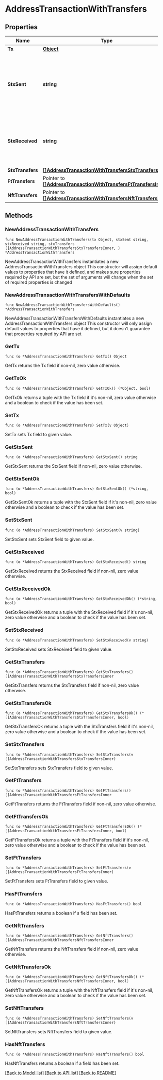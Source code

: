 # AddressTransactionWithTransfers

## Properties

Name | Type | Description | Notes
------------ | ------------- | ------------- | -------------
**Tx** | [**Object**](Object.md) |  | 
**StxSent** | **string** | Total sent from the given address, including the tx fee, in micro-STX as an integer string. | 
**StxReceived** | **string** | Total received by the given address in micro-STX as an integer string. | 
**StxTransfers** | [**[]AddressTransactionWithTransfersStxTransfersInner**](AddressTransactionWithTransfersStxTransfersInner.md) |  | 
**FtTransfers** | Pointer to [**[]AddressTransactionWithTransfersFtTransfersInner**](AddressTransactionWithTransfersFtTransfersInner.md) |  | [optional] 
**NftTransfers** | Pointer to [**[]AddressTransactionWithTransfersNftTransfersInner**](AddressTransactionWithTransfersNftTransfersInner.md) |  | [optional] 

## Methods

### NewAddressTransactionWithTransfers

`func NewAddressTransactionWithTransfers(tx Object, stxSent string, stxReceived string, stxTransfers []AddressTransactionWithTransfersStxTransfersInner, ) *AddressTransactionWithTransfers`

NewAddressTransactionWithTransfers instantiates a new AddressTransactionWithTransfers object
This constructor will assign default values to properties that have it defined,
and makes sure properties required by API are set, but the set of arguments
will change when the set of required properties is changed

### NewAddressTransactionWithTransfersWithDefaults

`func NewAddressTransactionWithTransfersWithDefaults() *AddressTransactionWithTransfers`

NewAddressTransactionWithTransfersWithDefaults instantiates a new AddressTransactionWithTransfers object
This constructor will only assign default values to properties that have it defined,
but it doesn't guarantee that properties required by API are set

### GetTx

`func (o *AddressTransactionWithTransfers) GetTx() Object`

GetTx returns the Tx field if non-nil, zero value otherwise.

### GetTxOk

`func (o *AddressTransactionWithTransfers) GetTxOk() (*Object, bool)`

GetTxOk returns a tuple with the Tx field if it's non-nil, zero value otherwise
and a boolean to check if the value has been set.

### SetTx

`func (o *AddressTransactionWithTransfers) SetTx(v Object)`

SetTx sets Tx field to given value.


### GetStxSent

`func (o *AddressTransactionWithTransfers) GetStxSent() string`

GetStxSent returns the StxSent field if non-nil, zero value otherwise.

### GetStxSentOk

`func (o *AddressTransactionWithTransfers) GetStxSentOk() (*string, bool)`

GetStxSentOk returns a tuple with the StxSent field if it's non-nil, zero value otherwise
and a boolean to check if the value has been set.

### SetStxSent

`func (o *AddressTransactionWithTransfers) SetStxSent(v string)`

SetStxSent sets StxSent field to given value.


### GetStxReceived

`func (o *AddressTransactionWithTransfers) GetStxReceived() string`

GetStxReceived returns the StxReceived field if non-nil, zero value otherwise.

### GetStxReceivedOk

`func (o *AddressTransactionWithTransfers) GetStxReceivedOk() (*string, bool)`

GetStxReceivedOk returns a tuple with the StxReceived field if it's non-nil, zero value otherwise
and a boolean to check if the value has been set.

### SetStxReceived

`func (o *AddressTransactionWithTransfers) SetStxReceived(v string)`

SetStxReceived sets StxReceived field to given value.


### GetStxTransfers

`func (o *AddressTransactionWithTransfers) GetStxTransfers() []AddressTransactionWithTransfersStxTransfersInner`

GetStxTransfers returns the StxTransfers field if non-nil, zero value otherwise.

### GetStxTransfersOk

`func (o *AddressTransactionWithTransfers) GetStxTransfersOk() (*[]AddressTransactionWithTransfersStxTransfersInner, bool)`

GetStxTransfersOk returns a tuple with the StxTransfers field if it's non-nil, zero value otherwise
and a boolean to check if the value has been set.

### SetStxTransfers

`func (o *AddressTransactionWithTransfers) SetStxTransfers(v []AddressTransactionWithTransfersStxTransfersInner)`

SetStxTransfers sets StxTransfers field to given value.


### GetFtTransfers

`func (o *AddressTransactionWithTransfers) GetFtTransfers() []AddressTransactionWithTransfersFtTransfersInner`

GetFtTransfers returns the FtTransfers field if non-nil, zero value otherwise.

### GetFtTransfersOk

`func (o *AddressTransactionWithTransfers) GetFtTransfersOk() (*[]AddressTransactionWithTransfersFtTransfersInner, bool)`

GetFtTransfersOk returns a tuple with the FtTransfers field if it's non-nil, zero value otherwise
and a boolean to check if the value has been set.

### SetFtTransfers

`func (o *AddressTransactionWithTransfers) SetFtTransfers(v []AddressTransactionWithTransfersFtTransfersInner)`

SetFtTransfers sets FtTransfers field to given value.

### HasFtTransfers

`func (o *AddressTransactionWithTransfers) HasFtTransfers() bool`

HasFtTransfers returns a boolean if a field has been set.

### GetNftTransfers

`func (o *AddressTransactionWithTransfers) GetNftTransfers() []AddressTransactionWithTransfersNftTransfersInner`

GetNftTransfers returns the NftTransfers field if non-nil, zero value otherwise.

### GetNftTransfersOk

`func (o *AddressTransactionWithTransfers) GetNftTransfersOk() (*[]AddressTransactionWithTransfersNftTransfersInner, bool)`

GetNftTransfersOk returns a tuple with the NftTransfers field if it's non-nil, zero value otherwise
and a boolean to check if the value has been set.

### SetNftTransfers

`func (o *AddressTransactionWithTransfers) SetNftTransfers(v []AddressTransactionWithTransfersNftTransfersInner)`

SetNftTransfers sets NftTransfers field to given value.

### HasNftTransfers

`func (o *AddressTransactionWithTransfers) HasNftTransfers() bool`

HasNftTransfers returns a boolean if a field has been set.


[[Back to Model list]](../README.md#documentation-for-models) [[Back to API list]](../README.md#documentation-for-api-endpoints) [[Back to README]](../README.md)


